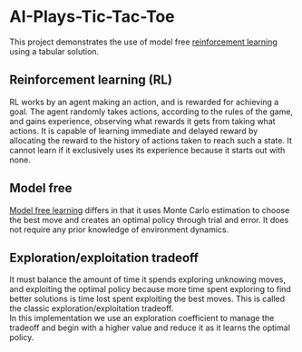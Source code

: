 # AI-Plays-Tic-Tac-Toe

This project demonstrates the use of model free [reinforcement learning](https://en.wikipedia.org/wiki/Reinforcement_learning) using a tabular solution.

## Reinforcement learning (RL)
RL works by an agent making an action, and is rewarded for achieving a goal.  The agent randomly
takes actions, according to the rules of the game, and gains experience, observing what rewards
it gets from taking what actions.  It is capable of learning immediate and delayed reward by allocating
the reward to the history of actions taken to reach such a state.  It cannot learn if it exclusively
uses its experience because it starts out with none.  

## Model free
[Model free learning](https://en.wikipedia.org/wiki/Model-free_(reinforcement_learning)) differs in that it uses Monte Carlo estimation to choose the best move
and creates an optimal policy through trial and error.  It does not require any prior knowledge of environment dynamics.

## Exploration/exploitation tradeoff
It must balance the amount of time it spends exploring unknowing moves, and exploiting the optimal policy because more time spent
exploring to find better solutions is time lost spent exploiting the best moves.  This is called the classic exploration/exploitation tradeoff.  
In this implementation we use an exploration coefficient to manage the tradeoff and begin with a higher value and reduce it as it learns the optimal policy.


